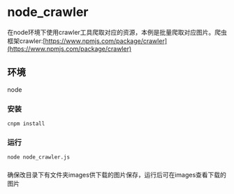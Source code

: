 # node_crawler
在node环境下使用crawler工具爬取对应的资源，本例是批量爬取对应图片。爬虫框架crawler:[https://www.npmjs.com/package/crawler](https://www.npmjs.com/package/crawler)


## 环境

node

### 安装
```
cnpm install
```

### 运行
```
node node_crawler.js
```

###
确保改目录下有文件夹images供下载的图片保存，运行后可在images查看下载的图片
